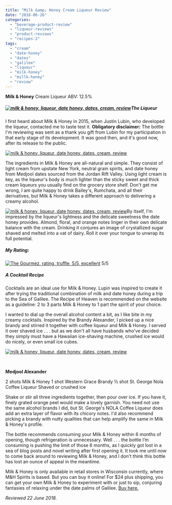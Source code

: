 ```yaml
---
title: "Milk &amp; Honey Cream Liqueur Review"
date: "2018-06-26"
categories:
  - "beverage-product-review"
  - "liqueur-reviews"
  - "product-reviews"
  - "recipes-2"
tags:
  - "cream"
  - "date-honey"
  - "dates"
  - "galilee"
  - "liqueur"
  - "milk-honey"
  - "millk-honey"
  - "review"
---
```


**Milk & Honey** Cream Liqueur ABV: 12.5%

##### [![milk & honey, liqueur, date honey, dates, cream, review](http://s3.amazonaws.com/thegourmez-wpmedia/2018/06/milkhoney-001-500x495.jpg)](http://s3.amazonaws.com/thegourmez-wpmedia/2018/06/milkhoney-001.jpg)The Liqueur

I first heard about Milk & Honey in 2015, when Justin Lubin, who developed the liqueur, contacted me to taste test it. **Obligatory disclaimer:** The bottle I'm reviewing was sent as a thank you gift from Lubin for my participation in that early stage of its development. It was good then, and it's good now, after its release to the public.

[![milk & honey, liqueur, date honey, dates, cream, review](http://s3.amazonaws.com/thegourmez-wpmedia/2018/06/milkhoney-003-354x500.jpg)](http://s3.amazonaws.com/thegourmez-wpmedia/2018/06/milkhoney-003.jpg)

The ingredients in Milk & Honey are all-natural and simple. They consist of light cream from upstate New York, neutral grain spirits, and date honey from Medjool dates sourced from the Jordan Rift Valley. Using light cream is key, as the liqueur's body is much lighter than the sticky sweet and thick cream liqueurs you usually find on the grocery store shelf. Don't get me wrong, I am quite happy to drink Bailey's, Rumchata, and all their derivatives, but Milk & Honey takes a different approach to delivering a creamy alcohol.

[![milk & honey, liqueur, date honey, dates, cream, review](http://s3.amazonaws.com/thegourmez-wpmedia/2018/06/milkhoney-005-408x500.jpg)](http://s3.amazonaws.com/thegourmez-wpmedia/2018/06/milkhoney-005.jpg)By itself, I'm impressed by the liqueur's lightness and the delicate sweetness the date honey provides. Almond, floral, and orange notes linger in their own delicate balance with the cream. Drinking it conjures an image of crystallized sugar shaved and melted into a vat of dairy. Roll it over your tongue to unwrap its full potential.

##### My Rating:




<div class="caption">

[![The Gourmez, rating, truffle, 5/5, excellent](http://s3.amazonaws.com/thegourmez-wpmedia/2015/01/rating_truffle1.gif)](http://s3.amazonaws.com/thegourmez-wpmedia/2015/01/rating_truffle1.gif) 5/5</div>


##### A Cocktail Recipe

Cocktails are an ideal use for Milk & Honey. Lupin was inspired to create it after trying the traditional combination of milk and date honey during a trip to the Sea of Galilee. The Recipe of Heaven is recommended on the website as a guideline: 2 to 3 parts Milk & Honey to 1 part the spirit of your choice.

I wanted to dial up the overall alcohol content a bit, as I like bite in my creamy cocktails. Inspired by the Brandy Alexander, I picked up a nice brandy and stirred it together with coffee liqueur and Milk & Honey. I served it over shaved ice . . . but as we don't all have husbands who've decided they simply must have a Hawaiian ice-shaving machine, crushed ice would do nicely, or even small ice cubes.

[![milk & honey, liqueur, date honey, dates, cream, review](http://s3.amazonaws.com/thegourmez-wpmedia/2018/06/milkhoney-002-463x500.jpg)](http://s3.amazonaws.com/thegourmez-wpmedia/2018/06/milkhoney-002.jpg)

 

**Medjool Alexander**

2 shots Milk & Honey 1 shot Western Grace Brandy ½ shot St. George Nola Coffee Liqueur Shaved or crushed ice

Shake or stir all three ingredients together, then pour over ice. If you have it, finely grated orange peel would make a lovely garnish. You need not use the same alcohol brands I did, but St. George's NOLA Coffee Liqueur does add an extra layer of flavor with its chicory notes. I'd also recommend picking a brandy with nutty qualities that can help amplify the same in Milk & Honey's profile.

The bottle recommends consuming your Milk & Honey within 6 months of opening, though refrigeration is unnecessary. Well . . . the bottle I’m consuming is pushing the limit of those 6 months, as I quickly got lost in a sea of blog posts and novel writing after first opening it. It took me until now to come back around to reviewing Milk & Honey, and I don't think this bottle has lost an ounce of appeal in the meantime.

Milk & Honey is only available in retail stores in Wisconsin currently, where M&H Spirits is based. But you can buy it online! For $24 plus shipping, you can get your own Milk & Honey to experiment with or just to sip, conjuring fantasies of relaxing under the date palms of Galilee. [Buy here.](https://www.realmilkandhoney.com/buyonline)

_Reviewed 22 June 2018._
